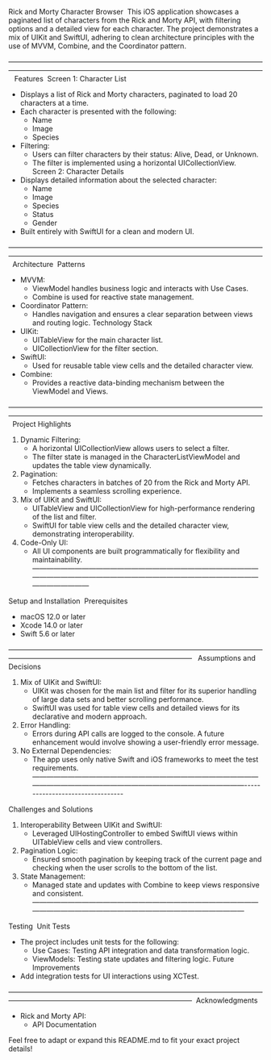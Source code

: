 Rick and Morty Character Browser 
This iOS application showcases a paginated list of characters from the Rick and Morty API, with filtering options and a detailed view for each character. The project demonstrates a mix of UIKit and SwiftUI, adhering to clean architecture principles with the use of MVVM, Combine, and the Coordinator pattern.

———————————————————————————————————————————————————————————————————————— 
 Features 
Screen 1: Character List
* Displays a list of Rick and Morty characters, paginated to load 20 characters at a time.
* Each character is presented with the following:
    * Name
    * Image
    * Species
* Filtering:
    * Users can filter characters by their status: Alive, Dead, or Unknown.
    * The filter is implemented using a horizontal UICollectionView.  
Screen 2: Character Details
* Displays detailed information about the selected character:
    * Name
    * Image
    * Species
    * Status
    * Gender
* Built entirely with SwiftUI for a clean and modern UI.

———————————————————————————————————————————————————————————————————————— 
Architecture 
Patterns
* MVVM:
    * ViewModel handles business logic and interacts with Use Cases.
    * Combine is used for reactive state management.
* Coordinator Pattern:
    * Handles navigation and ensures a clear separation between views and routing logic.
Technology Stack
* UIKit:
    * UITableView for the main character list.
    * UICollectionView for the filter section.
* SwiftUI:
    * Used for reusable table view cells and the detailed character view.
* Combine:
    * Provides a reactive data-binding mechanism between the ViewModel and Views.

———————————————————————————————————————————————————————————————————————— 
Project Highlights 
1. Dynamic Filtering:
    * A horizontal UICollectionView allows users to select a filter.
    * The filter state is managed in the CharacterListViewModel and updates the table view dynamically.
2. Pagination:
    * Fetches characters in batches of 20 from the Rick and Morty API.
    * Implements a seamless scrolling experience.
3. Mix of UIKit and SwiftUI:
    * UITableView and UICollectionView for high-performance rendering of the list and filter.
    * SwiftUI for table view cells and the detailed character view, demonstrating interoperability.
4. Code-Only UI:
    * All UI components are built programmatically for flexibility and maintainability.  
———————————————————————————————————————————————————————————————————————— 

Setup and Installation 
Prerequisites
* macOS 12.0 or later
* Xcode 14.0 or later
* Swift 5.6 or later

—————————————————————————————————————————————————————————————— 
 Assumptions and Decisions 
1. Mix of UIKit and SwiftUI:
    * UIKit was chosen for the main list and filter for its superior handling of large data sets and better scrolling performance.
    * SwiftUI was used for table view cells and detailed views for its declarative and modern approach.
2. Error Handling:
    * Errors during API calls are logged to the console. A future enhancement would involve showing a user-friendly error message.
3. No External Dependencies:
    * The app uses only native Swift and iOS frameworks to meet the test requirements.
——————————————————————————————————————————————————————————————--------------------------------- 

Challenges and Solutions
1. Interoperability Between UIKit and SwiftUI:
    * Leveraged UIHostingController to embed SwiftUI views within UITableView cells and view controllers.
2. Pagination Logic:
    * Ensured smooth pagination by keeping track of the current page and checking when the user scrolls to the bottom of the list.
3. State Management:
    * Managed state and updates with Combine to keep views responsive and consistent.
——————————————————————————————————————————————————————————————

Testing 
Unit Tests
* The project includes unit tests for the following:
    * Use Cases: Testing API integration and data transformation logic.
    * ViewModels: Testing state updates and filtering logic.
Future Improvements
* Add integration tests for UI interactions using XCTest.

—————————————————————————————————————————————————————————————— 
Acknowledgments 
* Rick and Morty API:
    * API Documentation

Feel free to adapt or expand this README.md to fit your exact project details!
